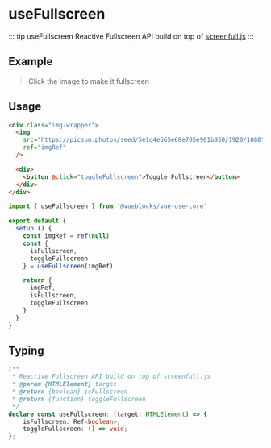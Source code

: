 # useFullscreen

::: tip useFullscreen
Reactive Fullscreen API build on top of [screenfull.js](https://github.com/sindresorhus/screenfull.js/)
:::

## Example

> Click the image to make it fullscreen

<ClientOnly>
  <UseFullscreenDemo />
</ClientOnly>

## Usage

```html
<div class="img-wrapper">
  <img
    src="https://picsum.photos/seed/5e1d4e565e68e705e901b050/1920/1080"
    ref="imgRef"
  />

  <div>
    <button @click="toggleFullscreen">Toggle Fullscreen</button>
  </div>
</div>
```

```js
import { useFullscreen } from '@vueblocks/vue-use-core'

export default {
  setup () {
    const imgRef = ref(null)
    const {
      isFullscreen,
      toggleFullscreen
    } = useFullscreen(imgRef)

    return {
      imgRef,
      isFullscreen,
      toggleFullscreen
    }
  }
}
```

## Typing

```ts
/**
 * Reactive Fullscreen API build on top of screenfull.js
 * @param {HTMLElement} target
 * @return {boolean} isFullscreen
 * @return {function} toggleFullscreen
 */
declare const useFullscreen: (target: HTMLElement) => {
    isFullscreen: Ref<boolean>;
    toggleFullscreen: () => void;
};
```
